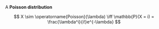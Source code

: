 A **Poisson distribution**

$$
X \sim \operatorname{Poisson}(\lambda) \iff \mathbb{P}(X = i) = \frac{\lambda^i}{i!}e^{-\lambda}
$$

